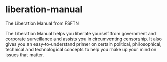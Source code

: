 liberation-manual
=================

The Liberation Manual from FSFTN

The Liberation Manual helps you liberate yourself from government and corporate surveillance and assists you in circumventing censorship. It also gives you an easy-to-understand primer on certain political, philosophical, technical and technological concepts to help you make up your mind on issues that matter.


